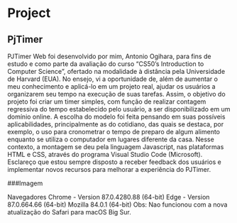 # Project

## PjTimer
 

PJTimer Web foi desenvolvido por mim, Antonio Ogihara, para fins de estudo e como parte da avaliação do curso “CS50’s Introduction to Computer Science”, ofertado na modalidade à distância pela Universidade de Harvard (EUA). No ensejo, vi a oportunidade de, além de aumentar o meu conhecimento e aplicá-lo em um projeto real, ajudar os usuários a organizarem seu tempo na execução de suas tarefas. Assim, o objetivo do projeto foi criar um timer simples, com função de realizar contagem regressiva do tempo estabelecido pelo usuário, a ser disponibilizado em um domínio online. A escolha do modelo foi feita pensando em suas possíveis aplicabilidades, principalmente as do cotidiano, das quais se destaca, por exemplo, o uso para cronometrar o tempo de preparo de algum alimento enquanto se utiliza o computador em lugares diferente da casa. Nesse contexto, a montagem se deu pela linguagem Javascript, nas plataformas HTML e CSS, através do programa Visual Studio Code (Microsoft). Esclareço que estou sempre disposto a receber feedback dos usuários e implementar novos recursos para melhorar a experiência do PJTimer.

###Imagem 

Navegadores
Chrome - Version 87.0.4280.88 (64-bit)
Edge - Version 87.0.664.66 (64-bit)
Mozilla 84.0.1 (64-bit)
Obs: Nao funcionou com a nova atualização do Safari para macOS Big Sur.

